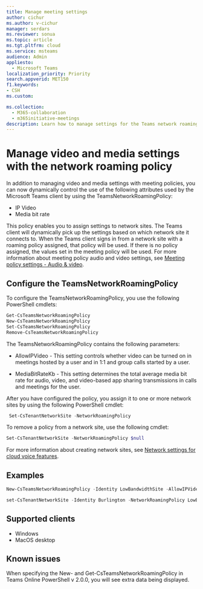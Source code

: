 ```yaml
---
title: Manage meeting settings
author: cichur
ms.author: v-cichur
manager: serdars
ms.reviewer: sonua
ms.topic: article
ms.tgt.pltfrm: cloud
ms.service: msteams
audience: Admin
appliesto: 
  - Microsoft Teams
localization_priority: Priority
search.appverid: MET150
f1.keywords:
- CSH
ms.custom: 

ms.collection: 
  - M365-collaboration
  - m365initiative-meetings
description: Learn how to manage settings for the Teams network roaming policy.
---
```


# Manage video and media settings with the network roaming policy

In addition to managing video and media settings with meeting policies, you can now dynamically control the use of the following attributes used by the Microsoft Teams client by using the TeamsNetworkRoamingPolicy: 

- IP Video
- Media bit rate

This policy enables you to assign settings to network sites. The Teams client will dynamically pick up the settings based on which network site it connects to. When the Teams client signs in from a network site with a roaming policy assigned, that policy will be used. If there is no policy assigned, the values set in the meeting policy will be used. For more information about meeting policy audio and video settings, see [Meeting policy settings - Audio & video](meeting-policies-in-teams#meeting-policy-settings---audio--video.md).

## Configure the TeamsNetworkRoamingPolicy

To configure the TeamsNetworkRoamingPolicy, you use the following PowerShell cmdlets:

```PowerShell
Get-CsTeamsNetworkRoamingPolicy
New-CsTeamsNetworkRoamingPolicy
Set-CsTeamsNetworkRoamingPolicy
Remove-CsTeamsNetworkRoamingPolicy
```

The TeamsNetworkRoamingPolicy contains the following parameters:

- AllowIPVideo - This setting controls whether video can be turned on in meetings hosted by a user and in 1:1 and group calls started by a user.

- MediaBitRateKb - This setting determines the total average media bit rate for audio, video, and video-based app sharing transmissions in calls and meetings for the user.

After you have configured the policy, you assign it to one or more network sites by using the following PowerShell cmdlet:

```PowerShell
 Set-CsTenantNetworkSite -NetworkRoamingPolicy
 ``` 
 
 To remove a policy from a network site, use the following cmdlet:
 
 ```PowerShell
 Set-CsTenantNetworkSite -NetworkRoamingPolicy $null
 ```

For more information about creating network sites, see [Network settings for cloud voice features](cloud-voice-network-settings.md). 

## Examples

```PowerShell
New-CsTeamsNetworkRoamingPolicy -Identity LowBandwidthSite -AllowIPVideo $false -MediaBitRateKb 1000
```

```PowerShell
set-CsTenantNetworkSite -Identity Burlington -NetworkRoamingPolicy LowBandwidthSit
```

## Supported clients

- Windows 
- MacOS desktop

## Known issues

When specifying the New- and Get-CsTeamsNetworkRoamingPolicy in Teams Online PowerShell v 2.0.0, you will see extra data being displayed.


